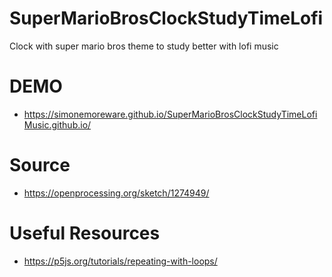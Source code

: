# SuperMarioBrosClockStudyTimeLofi
Clock with super mario bros theme to study better with lofi music

# DEMO
* https://simonemoreware.github.io/SuperMarioBrosClockStudyTimeLofiMusic.github.io/

# Source
* https://openprocessing.org/sketch/1274949/

# Useful Resources
* https://p5js.org/tutorials/repeating-with-loops/

